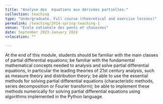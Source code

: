```yaml
---
title: "Analyse des  équations aux dérivées partielles."
collection: teaching
type: "Undergraduate. Full course (theoretical and exercise lessons)"
permalink: /teaching/2014-spring-teaching-1
venue: "École nationale des ponts et chaussées"
date: September 2023-January 2024
<>location: ""

---
```

At the end of this module, students should be familiar with the main classes of partial differential equations; be familiar with the fundamental mathematical concepts needed to analysis and solve partial differential equations, in particular the leading theories of 21st century analysis, such as measure theory and distribution theory; be able to use the essential methods for solving partial differential equations (characteristic methods, series decomposition or Fourier transform); be able to implement these methods numerically for solving partial differential equations using algorithms implemented in the Python language.

